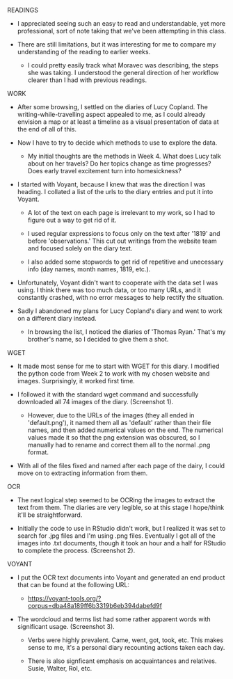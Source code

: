 READINGS

* I appreciated seeing such an easy to read and understandable, yet more professional, sort of note taking that we've been attempting in this class.

* There are still limitations, but it was interesting for me to compare my understanding of the reading to earlier weeks.

  * I could pretty easily track what Moravec was describing, the steps she was taking. I understood the general direction of her workflow clearer than I had with previous readings.
  
WORK

* After some browsing, I settled on the diaries of Lucy Copland. The writing-while-travelling aspect appealed to me, as I could already envision a map or at least a timeline as a visual presentation of data at the end of all of this.

* Now I have to try to decide which methods to use to explore the data.

  * My initial thoughts are the methods in Week 4. What does Lucy talk about on her travels? Do her topics change as time progresses? Does early travel excitement turn into homesickness?
  
* I started with Voyant, because I knew that was the direction I was heading. I collated a list of the urls to the diary entries and put it into Voyant.

  * A lot of the text on each page is irrelevant to my work, so I had to figure out a way to get rid of it.
  
  * I used regular expressions to focus only on the text after '1819' and before 'observations.' This cut out writings from the website team and focused solely on the diary text.
  
  * I also added some stopwords to get rid of repetitive and unecessary info (day names, month names, 1819, etc.).

* Unfortunately, Voyant didn't want to cooperate with the data set I was using. I think there was too much data, or too many URLs, and it constantly crashed, with no error messages to help rectify the situation.

* Sadly I abandoned my plans for Lucy Copland's diary and went to work on a different diary instead.

  * In browsing the list, I noticed the diaries of 'Thomas Ryan.' That's my brother's name, so I decided to give them a shot.

WGET

* It made most sense for me to start with WGET for this diary. I modified the python code from Week 2 to work with my chosen website and images. Surprisingly, it worked first time.

* I followed it with the standard wget command and successfully downloaded all 74 images of the diary. (Screenshot 1).

  * However, due to the URLs of the images (they all ended in 'default.png'), it named them all as 'default' rather than their file names, and then added numerical values on the end. The numerical values made it so that the png extension was obscured, so I manually had to rename and correct them all to the normal .png format.
  
* With all of the files fixed and named after each page of the dairy, I could move on to extracting information from them.

OCR

* The next logical step seemed to be OCRing the images to extract the text from them. The diaries are very legible, so at this stage I hope/think it'll be straightforward.

* Initially the code to use in RStudio didn't work, but I realized it was set to search for .jpg files and I'm using .png files. Eventually I got all of the images into .txt documents, though it took an hour and a half for RStudio to complete the process. (Screenshot 2).

VOYANT

* I put the OCR text documents into Voyant and generated an end product that can be found at the following URL:

  * https://voyant-tools.org/?corpus=dba48a189ff6b3319b6eb394dabefd9f

* The wordcloud and terms list had some rather apparent words with significant usage. (Screenshot 3).

  * Verbs were highly prevalent. Came, went, got, took, etc. This makes sense to me, it's a personal diary recounting actions taken each day.
  
  * There is also signficant emphasis on acquaintances and relatives. Susie, Walter, Rol, etc.
